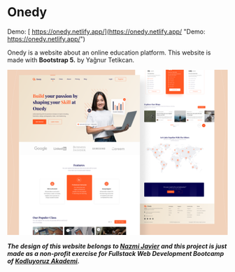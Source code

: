 # Onedy  

Demo: [ https://onedy.netlify.app/](https://onedy.netlify.app/ "Demo: https://onedy.netlify.app/")

 Onedy is a website about an online education platform.
This website is made with **Bootstrap 5.** by Yağnur Tetikcan.


[![](https://github.com/yagnurl/onedy/blob/main/onedy.png)](https://github.com/yagnurl/onedy/blob/main/onedy.png)


***The design of this website belongs to [Nazmi Javier](https://dribbble.com/nazmijavier "Nazmi Javier") and this project is just made as a non-profit exercise for Fullstack Web Development Bootcamp of [Kodluyoruz Akademi](https://www.kodluyoruz.org/ "Kodluyoruz Akademi").***
